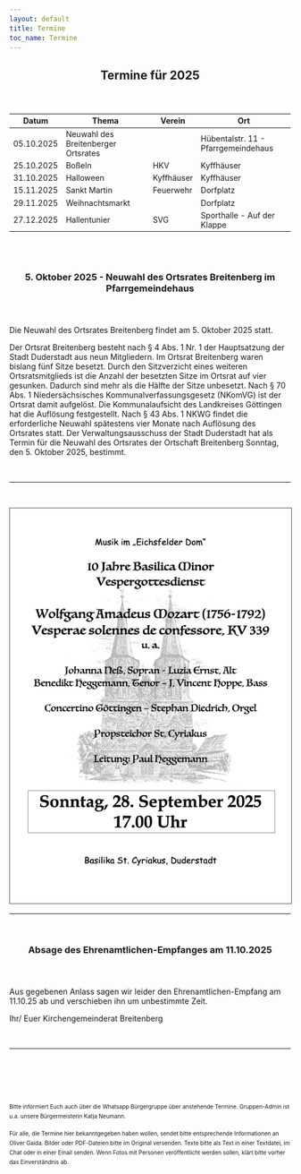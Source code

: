 ```yaml
---
layout: default
title: Termine
toc_name: Termine
---
```


<!-- aktuell wurden keine Termine an den Internetverantwortlichen gemeldet. -->

<article class="box post post-excerpt">
    <header class="major">
        <h2>Termine für 2025</h2>
    </header>
</article>

| Datum      | Thema                               | Verein     | Ort                                 |
| ---------- | ----------------------------------- | ---------- | ----------------------------------- |
| 05.10.2025 | Neuwahl des Breitenberger Ortsrates |            | Hübentalstr. 11 - Pfarrgemeindehaus |
| 25.10.2025 | Boßeln                              | HKV        | Kyffhäuser                          |
| 31.10.2025 | Halloween                           | Kyffhäuser | Kyffhäuser                          |
| 15.11.2025 | Sankt Martin                        | Feuerwehr  | Dorfplatz                           |
| 29.11.2025 | Weihnachtsmarkt                     |            | Dorfplatz                           |
| 27.12.2025 | Hallentunier                        | SVG        | Sporthalle - Auf der Klappe         |


<br><br>

<article class="box post post-excerpt">
    <header class="major">
    <h3>5. Oktober 2025 - Neuwahl des Ortsrates Breitenberg im Pfarrgemeindehaus</h3>
    <p><font size="4"></font></p>
    <p></p>
    </header>

Die Neuwahl des Ortsrates Breitenberg findet am 5. Oktober 2025 statt.

Der Ortsrat Breitenberg besteht nach § 4 Abs. 1 Nr. 1 der Hauptsatzung der Stadt Duderstadt aus neun Mitgliedern. Im Ortsrat Breitenberg waren bislang fünf Sitze besetzt. Durch den Sitzverzicht eines weiteren Ortsratsmitglieds ist die Anzahl der besetzten Sitze im Ortsrat auf vier gesunken. Dadurch sind mehr als die Hälfte der Sitze unbesetzt. Nach § 70 Abs. 1 Niedersächsisches Kommunalverfassungsgesetz (NKomVG) ist der Ortsrat damit aufgelöst. Die Kommunalaufsicht des Landkreises Göttingen hat die Auflösung festgestellt. Nach § 43 Abs. 1 NKWG findet die erforderliche Neuwahl spätestens vier Monate nach Auflösung des Ortsrates statt. Der Verwaltungsausschuss der Stadt Duderstadt hat als Termin für die Neuwahl des Ortsrates der Ortschaft Breitenberg Sonntag, den 5. Oktober 2025, bestimmt.


<br><hr><br>

</article>

<a href="#" class="image featured"><img src="images/dom-music.jpg" alt="" style="border: 1px solid #555"/></a> 
<hr><br>


<article class="box post post-excerpt">
    <header class="major">
    <h3>Absage des Ehrenamtlichen-Empfanges am 11.10.2025</h3>
    <p><font size="4"></font></p>
    <p></p>
    </header>

Aus gegebenen Anlass sagen wir leider den Ehrenamtlichen-Empfang am 11.10.25 ab und verschieben ihn um unbestimmte Zeit. 

Ihr/ Euer Kirchengemeinderat Breitenberg

<br><hr><br>

</article>

<!--

<a href="#" class="image featured"><img src="images/Aushang-Palmsamstag-2025.jpg" alt="" style="border: 1px solid #555"/></a> 
<hr><br>

<a href="#" class="image featured"><img src="images/osterfeuer.jpg" alt="" style="border: 1px solid #555"/></a> 
<hr><br>
-->

<br><br>


<font size="1">
Bitte informiert Euch auch über die Whatsapp Bürgergruppe über anstehende Termine. Gruppen-Admin ist u.a. unsere Bürgermeisterin Katja Neumann.

Für alle, die Termine hier bekanntgegeben haben wollen, sendet bitte entsprechende Informationen an Oliver Gaida. Bilder oder PDF-Dateien bitte im Original versenden. Texte bitte als Text in einer Textdatei, im Chat oder in einer Email senden. Wenn Fotos mit Personen veröffentlicht werden sollen, klärt bitte vorher das Einverständnis ab.
</font>
